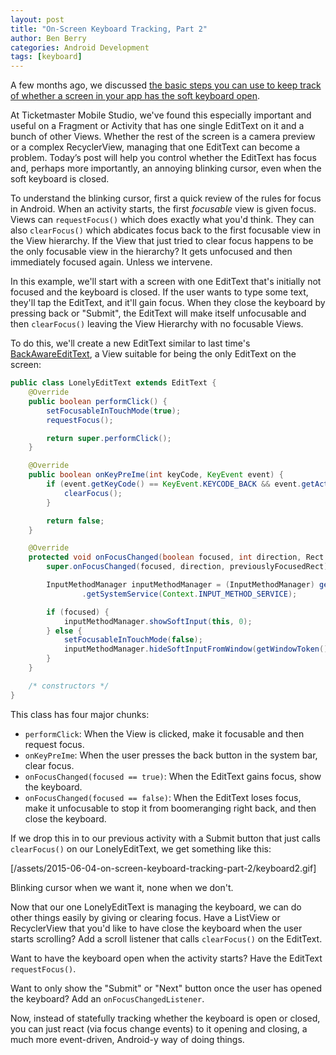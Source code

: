 ```yaml
---
layout: post
title: "On-Screen Keyboard Tracking, Part 2"
author: Ben Berry
categories: Android Development
tags: [keyboard]
---
```


A few months ago, we discussed [the basic steps you can use to keep track of whether a screen in your app has the soft keyboard open](/2014/10/14/on-screen-keyboard-state-tracking-in-3-easy-steps). 

At Ticketmaster Mobile Studio, we've found this especially important and useful on a Fragment or Activity that has one single EditText on it and a bunch of other Views. Whether the rest of the screen is a camera preview or a complex RecyclerView, managing that one EditText can become a problem. Today’s post will help you control whether the EditText has focus and, perhaps more importantly, an annoying blinking cursor, even when the soft keyboard is closed.
<!--more-->

To understand the blinking cursor, first a quick review of the rules for focus in Android. When an activity starts, the first *focusable* view is given focus. Views can `requestFocus()` which does exactly what you'd think. They can also `clearFocus()` which abdicates focus back to the first focusable view in the View hierarchy. If the View that just tried to clear focus happens to be the only focusable view in the hierarchy? It gets unfocused and then immediately focused again. Unless we intervene.

In this example, we'll start with a screen with one EditText that's initially not focused and the keyboard is closed. If the user wants to type some text, they'll tap the EditText, and it'll gain focus. When they close the keyboard by pressing back or "Submit", the EditText will make itself unfocusable and then `clearFocus()` leaving the View Hierarchy with no focusable Views.

To do this, we'll create a new EditText similar to last time's [BackAwareEditText](/2014/10/14/on-screen-keyboard-state-tracking-in-3-easy-steps), a View suitable for being the only EditText on the screen:

```java
public class LonelyEditText extends EditText {
    @Override
    public boolean performClick() {
        setFocusableInTouchMode(true);
        requestFocus();

        return super.performClick();
    }

    @Override
    public boolean onKeyPreIme(int keyCode, KeyEvent event) {
        if (event.getKeyCode() == KeyEvent.KEYCODE_BACK && event.getAction() == KeyEvent.ACTION_UP) {
            clearFocus();
        }

        return false;
    }

    @Override
    protected void onFocusChanged(boolean focused, int direction, Rect previouslyFocusedRect) {
        super.onFocusChanged(focused, direction, previouslyFocusedRect);

        InputMethodManager inputMethodManager = (InputMethodManager) getContext()
                .getSystemService(Context.INPUT_METHOD_SERVICE);

        if (focused) {
            inputMethodManager.showSoftInput(this, 0);
        } else {
            setFocusableInTouchMode(false);
            inputMethodManager.hideSoftInputFromWindow(getWindowToken(), 0);
        }
    }

    /* constructors */
}
```

This class has four major chunks:

* `performClick`: When the View is clicked, make it focusable and then request focus.
* `onKeyPreIme`: When the user presses the back button in the system bar, clear focus.
* `onFocusChanged(focused == true)`: When the EditText gains focus, show the keyboard.
* `onFocusChanged(focused == false)`: When the EditText loses focus, make it unfocusable to stop it from boomeranging right back, and then close the keyboard. 

If we drop this in to our previous activity with a Submit button that just calls `clearFocus()` on our LonelyEditText, we get something like this: 

[/assets/2015-06-04-on-screen-keyboard-tracking-part-2/keyboard2.gif]

Blinking cursor when we want it, none when we don't.

Now that our one LonelyEditText is managing the keyboard, we can do other things easily by giving or clearing focus. Have a ListView or RecyclerView that you'd like to have close the keyboard when the user starts scrolling? Add a scroll listener that calls `clearFocus()` on the EditText.

Want to have the keyboard open when the activity starts? Have the EditText `requestFocus()`.

Want to only show the "Submit" or "Next" button once the user has opened the keyboard? Add an `onFocusChangedListener`.

Now, instead of statefully tracking whether the keyboard is open or closed, you can just react (via focus change events) to it opening and closing, a much more event-driven, Android-y way of doing things. 

